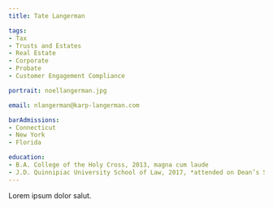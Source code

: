```yaml
---
title: Tate Langerman

tags: 
- Tax
- Trusts and Estates 
- Real Estate
- Corporate
- Probate
- Customer Engagement Compliance

portrait: noellangerman.jpg

email: nlangerman@karp-langerman.com

barAdmissions:
- Connecticut
- New York
- Florida

education:
- B.A. College of the Holy Cross, 2013, magna cum laude
- J.D. Quinnipiac University School of Law, 2017, *attended on Dean’s Scholarship, summa cum laude*
---
```


Lorem ipsum dolor salut.